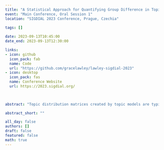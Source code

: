 ```yaml
---
title: "A Statistical Approach for Quantifying Group Difference in Topic Distributions Using Clinical Discourse Samples"
event: "Main Conference, Oral Session 1"
location: "SIGDIAL 2023 Conference, Prague, Czechia"
  
tags: []

date: 2023-09-13T10:45:00
date_end: 2023-09-13T12:30:00

links:
- icon: github
  icon_pack: fab
  name: Code
  url: "https://github.com/gracelawley/lawley-sigdial-2023"
- icon: desktop
  icon_pack: fas
  name: Conference Website
  url: https://2023.sigdial.org/
  
  

abstract: "Topic distribution matrices created by topic models are typically used for document classification or as features in a separate machine learning algorithm. Existing methods for evaluating these topic distributions include metrics such as coherence and perplexity; however, there is a lack of statistically grounded evaluation tools. We present a statistical method for investigating group difference in the document-topic distribution vectors created by latent Dirichlet allocation (LDA). After transforming the vectors using Aitchison geometry, we use multivariate analysis of variance (MANOVA) to compare sample means and calculate effect size using partial eta-squared. We report the results of validating this method on a subset of the *20Newsgroup* corpus. We also apply this method to a corpus of dialogues between Autistic and Typically Developing (TD) children and trained examiners. We found that the topic distributions of Autistic children differed from those of TD children when responding to questions about social difficulties. Furthermore, the examiners’ topic distributions differed between the Autistic and TD groups when discussing emotions and social difficulties. These results support the use of topic modeling in studying clinically relevant features of social communication such as topic maintenance."

abstract_short: ""

all_day: false
authors: []
draft: false
featured: false
math: true
---
```


